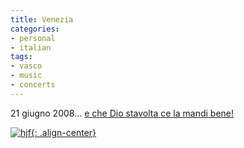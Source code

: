 ```yaml
---
title: Venezia
categories:
- personal
- italian
tags:
- vasco
- music
- concerts
---
```

21 giugno 2008... [e che Dio stavolta ce la mandi bene!]({{site.url}}/2007/06/16/porco-d/ "{{site.url}}/2007/06/16/porco-d/" )

[![hjf]({{site.url}}/images/889.jpg){: .align-center}]({{site.url}}/images/889.jpg "hjf" )

